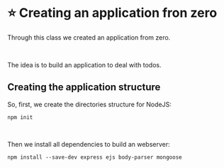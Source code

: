 # :star: Creating an application fron zero
Through this class we created an application from zero.

<br/>

The idea is to build an application to deal with todos.

## Creating the application structure
So, first, we create the directories structure for NodeJS:
```
npm init 
```

<br/>

Then we install all dependencies to build an webserver:
```
npm install --save-dev express ejs body-parser mongoose

```

<br/>
